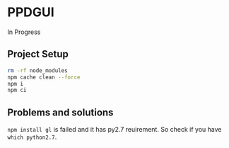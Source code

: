 # PPDGUI

In Progress

## Project Setup

```sh
rm -rf node_modules
npm cache clean --force
npm i
npm ci
```

## Problems and solutions

`npm install gl` is failed and it has py2.7 reuirement. So check if you have `which python2.7`.
